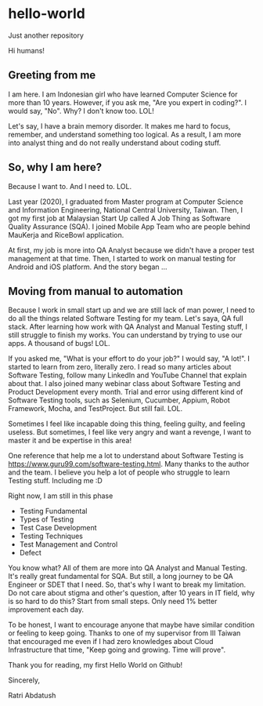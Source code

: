 # hello-world
Just another repository

Hi humans!

## Greeting from me
I am here. I am Indonesian girl who have learned Computer Science for more than 10 years. However, if you ask me, "Are you expert in coding?". I would say, "No". Why? I don't know too. LOL!

Let's say, I have a brain memory disorder. It makes me hard to focus, remember, and understand something too logical. As a result, I am more into analyst thing and do not really understand about coding stuff. 

## So, why I am here? 
Because I want to. And I need to. LOL. 

Last year (2020), I graduated from Master program at Computer Science and Information Engineering, National Central University, Taiwan. Then, I got my first job at Malaysian Start Up called A Job Thing as Software Quality Assurance (SQA). I joined Mobile App Team who are people behind MauKerja and RiceBowl application.

At first, my job is more into QA Analyst because we didn't have a proper test management at that time. Then, I started to work on manual testing for Android and iOS platform. And the story began ...

## Moving from manual to automation
Because I work in small start up and we are still lack of man power, I need to do all the things related Software Testing for my team. Let's saya, QA full stack. After learning how work with QA Analyst and Manual Testing stuff, I still struggle to finish my works. You can understand by trying to use our apps. A thousand of bugs! LOL.

If you asked me, "What is your effort to do your job?" I would say, "A lot!". I started to learn from zero, literally zero. I read so many articles about Software Testing, follow many LinkedIn and YouTube Channel that explain about that. I also joined many webinar class about Software Testing and Product Development every month. Trial and error using different kind of Software Testing tools, such as Selenium, Cucumber, Appium, Robot Framework, Mocha, and TestProject. But still fail. LOL. 

Sometimes I feel like incapable doing this thing, feeling guilty, and feeling useless. But sometimes, I feel like very angry and want a revenge, I want to master it and be expertise in this area! 

One reference that help me a lot to understand about Software Testing is https://www.guru99.com/software-testing.html. Many thanks to the author and the team. I believe you help a lot of people who struggle to learn Testing stuff. Including me :D

Right now, I am still in this phase
- Testing Fundamental
- Types of Testing
- Test Case Development
- Testing Techniques
- Test Management and Control
- Defect

You know what? All of them are more into QA Analyst and Manual Testing. It's really great fundamental for SQA. But still, a long journey to be QA Engineer or SDET that I need. So, that's why I want to break my limitation. Do not care about stigma and other's question, after 10 years in IT field, why is so hard to do this? Start from small steps. Only need 1% better improvement each day.

To be honest, I want to encourage anyone that maybe have similar condition or feeling to keep going. Thanks to one of my supervisor from III Taiwan that encouraged me even if I  had zero knowledges about Cloud Infrastructure that time, "Keep going and growing. Time will prove".

Thank you for reading, my first Hello World on Github!

Sincerely,

Ratri Abdatush
